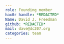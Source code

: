 ```yaml
---
role: Founding member
hax0r handle: *REDACTED*
Name: David J. Freedman
github: *REDACTED*
mail: dave@dc207.org
categories: team
---
```

